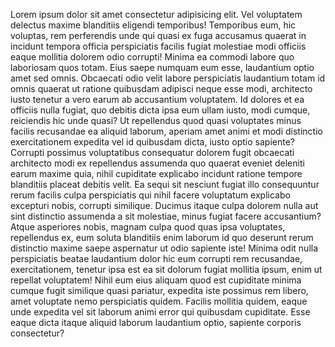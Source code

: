 Lorem ipsum dolor sit amet consectetur adipisicing elit. Vel voluptatem delectus maxime blanditiis eligendi temporibus! Temporibus eum, hic voluptas, rem perferendis unde qui quasi ex fuga accusamus quaerat in incidunt tempora officia perspiciatis facilis fugiat molestiae modi officiis eaque mollitia dolorem odio corrupti! Minima ea commodi labore quo laboriosam quos totam. Eius saepe numquam eum esse, laudantium optio amet sed omnis. Obcaecati odio velit labore perspiciatis laudantium totam id omnis quaerat ut ratione quibusdam adipisci neque esse modi, architecto iusto tenetur a vero earum ab accusantium voluptatem. Id dolores et ea officiis nulla fugiat, quo debitis dicta ipsa eum ullam iusto, modi cumque, reiciendis hic unde quasi? Ut repellendus quod quasi voluptates minus facilis recusandae ea aliquid laborum, aperiam amet animi et modi distinctio exercitationem expedita vel id quibusdam dicta, iusto optio sapiente? Corrupti possimus voluptatibus consequatur dolorem fugit obcaecati architecto modi ex repellendus assumenda quo quaerat eveniet deleniti earum maxime quia, nihil cupiditate explicabo incidunt ratione tempore blanditiis placeat debitis velit. Ea sequi sit nesciunt fugiat illo consequuntur rerum facilis culpa perspiciatis qui nihil facere voluptatum explicabo excepturi nobis, corrupti similique. Ducimus itaque culpa dolorem nulla aut sint distinctio assumenda a sit molestiae, minus fugiat facere accusantium? Atque asperiores nobis, magnam culpa quod quas ipsa voluptates, repellendus ex, eum soluta blanditiis enim laborum id quo deserunt rerum distinctio maxime saepe aspernatur ut odio sapiente iste! Minima odit nulla perspiciatis beatae laudantium dolor hic eum corrupti rem recusandae, exercitationem, tenetur ipsa est ea sit dolorum fugiat mollitia ipsum, enim ut repellat voluptatem! Nihil eum eius aliquam quod est cupiditate minima cumque fugit similique quasi pariatur, expedita iste possimus rem libero, amet voluptate nemo perspiciatis quidem. Facilis mollitia quidem, eaque unde expedita vel sit laborum animi error qui quibusdam cupiditate. Esse eaque dicta itaque aliquid laborum laudantium optio, sapiente corporis consectetur?
